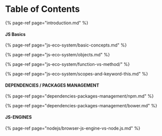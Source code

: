 # Table of Contents

{% page-ref page="introduction.md" %}

#### JS Basics

{% page-ref page="js-eco-system/basic-concepts.md" %}

{% page-ref page="js-eco-system/objects.md" %}

{% page-ref page="js-eco-system/function-vs-method/" %}

{% page-ref page="js-eco-system/scopes-and-keyword-this.md" %}

#### DEPENDENCIES / PACKAGES MANAGEMENT

{% page-ref page="dependencies-packages-management/npm.md" %}

{% page-ref page="dependencies-packages-management/bower.md" %}

#### JS-ENGINES

{% page-ref page="nodejs/browser-js-engine-vs-node.js.md" %}

